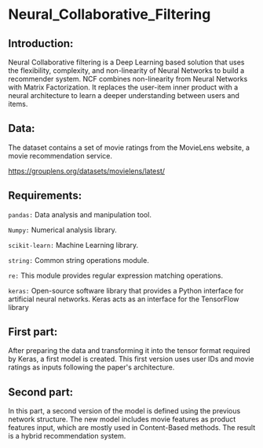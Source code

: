 # Neural_Collaborative_Filtering

## Introduction:

Neural Collaborative filtering is a Deep Learning based solution that uses the flexibility, complexity, and non-linearity of Neural Networks to build a recommender system.
NCF combines non-linearity from Neural Networks with Matrix Factorization. It replaces the user-item inner product with a neural architecture to learn a deeper understanding between users and items.

## Data:

The dataset contains a set of movie ratings from the MovieLens website, a movie recommendation service.

https://grouplens.org/datasets/movielens/latest/ 

## Requirements:

```pandas:``` Data analysis and manipulation tool.

```Numpy:``` Numerical analysis library.

```scikit-learn:``` Machine Learning library.

```string:``` Common string operations module.

```re:``` This module provides regular expression matching operations.

```keras:``` Open-source software library that provides a Python interface for artificial neural networks. Keras acts as an interface for the TensorFlow library

## First part:

After preparing the data and transforming it into the tensor format required by Keras, a first model is created. This first version uses user IDs and movie ratings as inputs following the paper's architecture.

## Second part:

In this part, a second version of the model is defined using the previous network structure. The new model includes movie features as product features input, which are mostly used in Content-Based methods. The result is a hybrid recommendation system.
